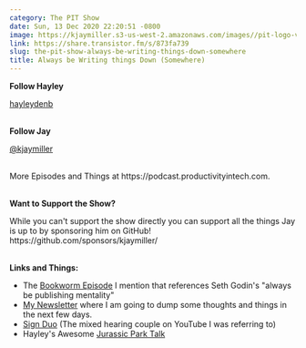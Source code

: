 ```yaml
---
category: The PIT Show
date: Sun, 13 Dec 2020 22:20:51 -0800
image: https://kjaymiller.s3-us-west-2.amazonaws.com/images//pit-logo-v5.jpg
link: https://share.transistor.fm/s/873fa739
slug: the-pit-show-always-be-writing-things-down-somewhere
title: Always be Writing things Down (Somewhere)
---
```


<p><strong>Follow Hayley</strong></p><p><a href="https://twitter.com/hayleydenb">hayleydenb</a></p><p><br /><strong>Follow Jay</strong></p><p><a href="https://twitter.com/kjaymiller">@kjaymiller</a></p><p><br />More Episodes and Things at https://podcast.productivityintech.com.</p><p><br /><strong>Want to Support the Show?</strong></p><p>While you can't support the show directly you can support all the things Jay is up to by sponsoring him on GitHub!<br />https://github.com/sponsors/kjaymiller/</p><p><br /><strong>Links and Things:</strong></p><ul>
<li>The <a href="https://bookworm.fm/108/">Bookworm Episode</a> I mention that references Seth Godin's "always be publishing mentality"</li>
<li>
<a href="https://kjaymiller.com/subscribe">My Newsletter</a> where I am going to dump some thoughts and things in the next few days.</li>
<li>
<a href="https://www.youtube.com/channel/UCET0ZgnCFLi1369c3ZWfSFA">Sign Duo</a> (The mixed hearing couple on YouTube I was referring to)</li>
<li>Hayley's Awesome <a href="https://www.youtube.com/watch?v=1Jp6h66Yh2M">Jurassic Park Talk</a>
</li>
</ul>